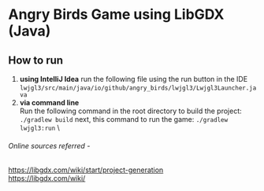 # Angry Birds Game using LibGDX (Java)
## How to run
1. **using IntelliJ Idea**
     run the following file using the run button in the IDE
     ```lwjgl3/src/main/java/io/github/angry_birds/lwjgl3/Lwjgl3Launcher.java```
2. **via command line**     
     Run the following command in the root directory to build the project:
     ```./gradlew build```
     next, this command to run the game:
     ```./gradlew lwjgl3:run```
\

###### Online sources referred - 
https://libgdx.com/wiki/start/project-generation \
https://libgdx.com/wiki/
